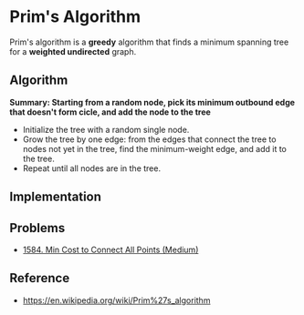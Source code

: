 # Prim's Algorithm

Prim's algorithm is a **greedy** algorithm that finds a minimum spanning tree for a **weighted undirected** graph.

## Algorithm

**Summary: Starting from a random node, pick its minimum outbound edge that doesn't form cicle, and add the node to the tree**

* Initialize the tree with a random single node.
* Grow the tree by one edge: from the edges that connect the tree to nodes not yet in the tree, find the minimum-weight edge, and add it to the tree.
* Repeat until all nodes are in the tree.

## Implementation



## Problems

* [1584. Min Cost to Connect All Points (Medium)](https://leetcode.com/problems/min-cost-to-connect-all-points/)

## Reference

* https://en.wikipedia.org/wiki/Prim%27s_algorithm
